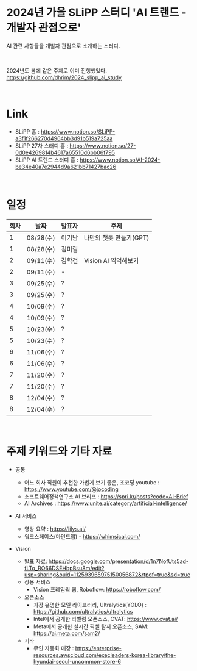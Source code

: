 # 2024년 가을 SLiPP 스터디 'AI 트랜드 - 개발자 관점으로'
AI 관련 사항들을 개발자 관점으로 소개하는 스터디.

<br>

2024년도 봄에 같은 주제로 이미 진행했었다. <br>
https://github.com/dhrim/2024_slipp_ai_study

<br>

# Link
- SLiPP 홈 : https://www.notion.so/SLiPP-a3f1f266270d4964bb3d91b519a725aa
- SLiPP 27차 스터디 홈 : https://www.notion.so/27-0d0e4269814b4617a65510d6bb06f795
- SLiPP AI 트렌드 스터디 홈 : https://www.notion.so/AI-2024-be34e40a7e2944d9a621bb71427bac26

<br>

# 일정

회차 | 날짜 | 발표자 | 주제 
--- | --- | --- | ---
1 | 08/28(수) | 이기남 | 나만의 챗봇 만들기(GPT)
1 | 08/28(수) | 김미림 | 
2 | 09/11(수) | 김학건 | Vision AI 찍먹해보기
2 | 09/11(수) | - | 
3 | 09/25(수) | ? | 
3 | 09/25(수) | ? | 
4 | 10/09(수) | ? | 
4 | 10/09(수) | ? | 
5 | 10/23(수) | ? | 
5 | 10/23(수) | ? | 
6 | 11/06(수) | ? | 
6 | 11/06(수) | ? | 
7 | 11/20(수) | ? | 
7 | 11/20(수) | ? | 
8 | 12/04(수) | ? | 
8 | 12/04(수) | ? | 

<br>
                                    
# 주제 키워드와 기타 자료

* 공통
  - 어느 회사 직원이 추천한 가볍게 보기 좋은, 조코딩 youtube : https://www.youtube.com/@jocoding
  - 소프트웨어정책연구소 AI 브리프 : https://spri.kr/posts?code=AI-Brief
  - AI Archives : https://www.unite.ai/category/artificial-intelligence/
 
* AI 서비스
  - 영상 요약 : https://lilys.ai/
  - 워크스페이스(마인드맵) - https://whimsical.com/

* Vision
  - 발표 자료: https://docs.google.com/presentation/d/1n7NofUts5ad-fLTo_RO66DSEHbpBsu8m/edit?usp=sharing&ouid=112593965975150056872&rtpof=true&sd=true
  - 상용 서비스
    - Vision 프레임웍 웹, Roboflow: https://roboflow.com/
  - 오픈소스
    - 가장 유명한 모델 라이브러리, Ultralytics(YOLO) : https://github.com/ultralytics/ultralytics
    - Intel에서 공개한 라벨링 오픈소스, CVAT: https://www.cvat.ai/
    - Meta에서 공개한 실시간 픽셀 탐지 오픈소스, SAM: https://ai.meta.com/sam2/
  - 기타
    - 무인 자동화 매장 : https://enterprise-resources.awscloud.com/execleaders-korea-library/the-hyundai-seoul-uncommon-store-6
  
